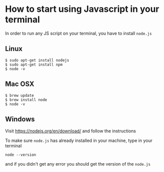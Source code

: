 # How to start using Javascript in your terminal
In order to run any JS script on your terminal, you have to install `node.js`
## Linux
```
$ sudo apt-get install nodejs
$ sudo apt-get install npm
$ node -v
```
## Mac OSX
```
$ brew update
$ brew install node
$ node -v
```
## Windows
Visit https://nodejs.org/en/download/ and follow the instructions

To make sure `node.js` has already installed in your machine, type in your terminal
```
node --version
```
and if you didn't get any error you should get the version of the `node.js`